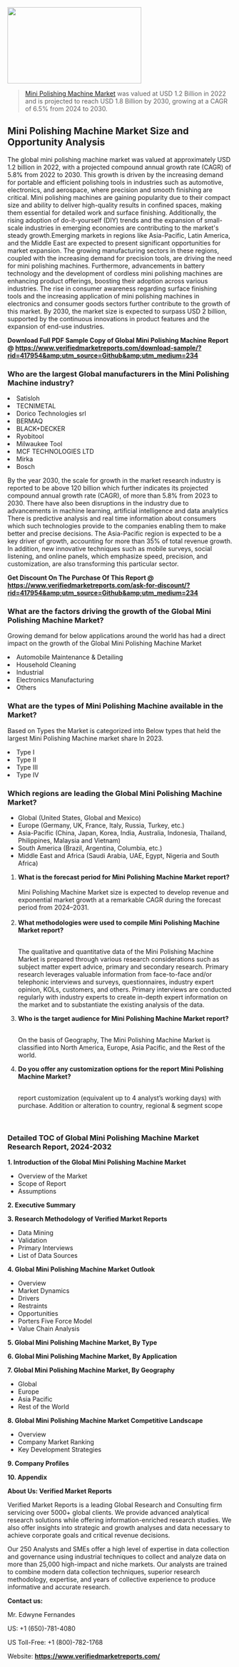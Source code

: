 <img src="https://ffe5etoiles.com/wp-content/uploads/2024/12/MST1-300x171.png" alt="" width="300" height="171" class="alignnone size-medium wp-image-20088" /><blockquote><p><p><a href="https://www.verifiedmarketreports.com/download-sample/?rid=417954&utm_source=Github&utm_medium=234" target="_blank">Mini Polishing Machine Market</a> was valued at USD 1.2 Billion in 2022 and is projected to reach USD 1.8 Billion by 2030, growing at a CAGR of 6.5% from 2024 to 2030.</p></blockquote><p><h2>Mini Polishing Machine Market Size and Opportunity Analysis</h2>The global mini polishing machine market was valued at approximately USD 1.2 billion in 2022, with a projected compound annual growth rate (CAGR) of 5.8% from 2022 to 2030. This growth is driven by the increasing demand for portable and efficient polishing tools in industries such as automotive, electronics, and aerospace, where precision and smooth finishing are critical. Mini polishing machines are gaining popularity due to their compact size and ability to deliver high-quality results in confined spaces, making them essential for detailed work and surface finishing. Additionally, the rising adoption of do-it-yourself (DIY) trends and the expansion of small-scale industries in emerging economies are contributing to the market's steady growth.Emerging markets in regions like Asia-Pacific, Latin America, and the Middle East are expected to present significant opportunities for market expansion. The growing manufacturing sectors in these regions, coupled with the increasing demand for precision tools, are driving the need for mini polishing machines. Furthermore, advancements in battery technology and the development of cordless mini polishing machines are enhancing product offerings, boosting their adoption across various industries. The rise in consumer awareness regarding surface finishing tools and the increasing application of mini polishing machines in electronics and consumer goods sectors further contribute to the growth of this market. By 2030, the market size is expected to surpass USD 2 billion, supported by the continuous innovations in product features and the expansion of end-use industries.</p><p class=""><strong>Download Full PDF Sample Copy of Global Mini Polishing Machine Report @ <a href="https://www.verifiedmarketreports.com/download-sample/?rid=417954&amp;utm_source=Github&amp;utm_medium=234" target="_blank">https://www.verifiedmarketreports.com/download-sample/?rid=417954&amp;utm_source=Github&amp;utm_medium=234</a></strong></p><h3 id="" class="">Who are the largest Global manufacturers in the Mini Polishing Machine industry?</h3><p><li>Satisloh</li><li> TECNIMETAL</li><li> Dorico Technologies srl</li><li> BERMAQ</li><li> BLACK+DECKER</li><li> Ryobitool</li><li> Milwaukee Tool</li><li> MCF TECHNOLOGIES LTD</li><li> Mirka</li><li> Bosch</li></p><div class=""><div class="" dir="" data-message-author-role="" data-message-id="" data-message-model-slug=""><div class=""><div class=""><div class=""><div class="" dir="" data-message-author-role="" data-message-id="" data-message-model-slug=""><div class=""><div class=""><p>By the year 2030, the scale for growth in the market research industry is reported to be above 120 billion which further indicates its projected compound annual growth rate (CAGR), of more than 5.8% from 2023 to 2030. There have also been disruptions in the industry due to advancements in machine learning, artificial intelligence and data analytics There is predictive analysis and real time information about consumers which such technologies provide to the companies enabling them to make better and precise decisions. The Asia-Pacific region is expected to be a key driver of growth, accounting for more than 35% of total revenue growth. In addition, new innovative techniques such as mobile surveys, social listening, and online panels, which emphasize speed, precision, and customization, are also transforming this particular sector.</p><p><strong>Get Discount On The Purchase Of This Report @&nbsp; <a href="https://www.verifiedmarketreports.com/ask-for-discount/?rid=417954&amp;utm_source=Github&amp;utm_medium=234" target="_blank">https://www.verifiedmarketreports.com/ask-for-discount/?rid=417954&amp;utm_source=Github&amp;utm_medium=234</a></strong></p></div></div></div></div></div></div></div></div><h3 id="" class="">What are the factors driving the growth of the Global Mini Polishing Machine Market?</h3><p id="" class="">Growing demand for below applications around the world has had a direct impact on the growth of the Global Mini Polishing Machine Market</p><p id="" class=""><li>Automobile Maintenance & Detailing</li><li> Household Cleaning</li><li> Industrial</li><li> Electronics Manufacturing</li><li> Others</li></p><h3 id="" class="">What are the types of Mini Polishing Machine available in the Market?</h3><p id="" class="">Based on Types the Market is categorized into Below types that held the largest Mini Polishing Machine market share In 2023.</p><p id="" class=""><li>Type I</li><li> Type II</li><li> Type III</li><li> Type IV</li></p><h3 id="" class="">Which regions are leading the Global Mini Polishing Machine Market?</h3><ul><li>Global (United States, Global and Mexico)</li><li>Europe (Germany, UK, France, Italy, Russia, Turkey, etc.)</li><li>Asia-Pacific (China, Japan, Korea, India, Australia, Indonesia, Thailand, Philippines, Malaysia and Vietnam)</li><li>South America (Brazil, Argentina, Columbia, etc.)</li><li>Middle East and Africa (Saudi Arabia, UAE, Egypt, Nigeria and South Africa)</li></ul><p><ol><li><strong>What is the forecast period for Mini Polishing Machine Market report?<br /></strong><br /><span data-sheets-root="1" data-sheets-value="{&quot;1&quot;:2,&quot;2&quot;:&quot;XXXX size is expected to develop revenue and exponential market growth at a remarkable CAGR during the forecast period from 2024&ndash;2030.&quot;}" data-sheets-userformat="{&quot;2&quot;:12674,&quot;4&quot;:{&quot;1&quot;:2,&quot;2&quot;:16776960},&quot;10&quot;:2,&quot;11&quot;:0,&quot;15&quot;:&quot;Arial&quot;,&quot;16&quot;:12}">Mini Polishing Machine Market size is expected to develop revenue and exponential market growth at a remarkable CAGR during the forecast period from 2024&ndash;2031.</span><br /><br /></li><li><strong>What methodologies were used to compile Mini Polishing Machine Market report?<br /><br /></strong><p>The qualitative and quantitative data of the&nbsp;Mini Polishing Machine Market is prepared through various research considerations such as subject matter expert advice, primary and secondary research. Primary research leverages valuable information from face-to-face and/or telephonic interviews and surveys, questionnaires, industry expert opinion, KOLs, customers, and others. Primary interviews are conducted regularly with industry experts to create in-depth expert information on the market and to substantiate the existing analysis of the data.&nbsp;</p></li><li><strong>Who is the target audience for Mini Polishing Machine Market report?<br /><br /></strong><p>On the basis of Geography, The&nbsp;Mini Polishing Machine Market is classified into North America, Europe, Asia Pacific, and the Rest of the world.</p></li><li><strong>Do you offer any customization options for the report Mini Polishing Machine Market?<br /><br /></strong><p>report customization (equivalent up to 4 analyst&rsquo;s working days) with purchase. Addition or alteration to country, regional &amp; segment scope</p><p>&nbsp;</p></li></ol></p><h3 id="" class="">Detailed TOC of Global Mini Polishing Machine Market Research Report, 2024-2032</h3><p id="" class=""><strong>1. Introduction of the Global Mini Polishing Machine Market</strong></p><ul><li>Overview of the Market</li><li>Scope of Report</li><li>Assumptions</li></ul><p id="" class=""><strong>2. Executive Summary</strong></p><p id="" class=""><strong>3. Research Methodology of&nbsp;Verified Market Reports</strong></p><ul><li>Data Mining</li><li>Validation</li><li>Primary Interviews</li><li>List of Data Sources</li></ul><p id="" class=""><strong>4. Global Mini Polishing Machine Market Outlook</strong></p><ul><li>Overview</li><li>Market Dynamics</li><li>Drivers</li><li>Restraints</li><li>Opportunities</li><li>Porters Five Force Model</li><li>Value Chain Analysis</li></ul><p id="" class=""><strong>5. Global Mini Polishing Machine Market, By&nbsp;Type</strong></p><p id="" class=""><strong>6. Global Mini Polishing Machine Market, By Application</strong></p><p id="" class=""><strong>7. Global Mini Polishing Machine Market, By Geography</strong></p><ul><li>Global</li><li>Europe</li><li>Asia Pacific</li><li>Rest of the World</li></ul><p id="" class=""><strong>8. Global Mini Polishing Machine Market Competitive Landscape</strong></p><ul><li>Overview</li><li>Company Market Ranking</li><li>Key Development Strategies</li></ul><p id="" class=""><strong>9. Company Profiles</strong></p><p id="" class=""><strong>10. Appendix</strong></p><p id="" class=""><strong>About Us: Verified Market Reports</strong></p><p id="" class="">Verified Market Reports is a leading Global Research and Consulting firm servicing over 5000+ global clients. We provide advanced analytical research solutions while offering information-enriched research studies. We also offer insights into strategic and growth analyses and data necessary to achieve corporate goals and critical revenue decisions.</p><p id="" class="">Our 250 Analysts and SMEs offer a high level of expertise in data collection and governance using industrial techniques to collect and analyze data on more than 25,000 high-impact and niche markets. Our analysts are trained to combine modern data collection techniques, superior research methodology, expertise, and years of collective experience to produce informative and accurate research.</p><p id="" class=""><strong>Contact us:</strong></p><p id="" class="">Mr. Edwyne Fernandes</p><p id="" class="">US: +1 (650)-781-4080</p><p id="" class="">US Toll-Free: +1 (800)-782-1768</p><p id="" class="">Website: <a target="" data-test-app-aware-link=""><strong>https://www.verifiedmarketreports.com/</strong></a></p>
